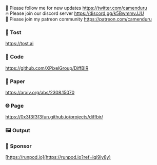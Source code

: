 🐣 Please follow me for new updates https://twitter.com/camenduru <br />
🔥 Please join our discord server https://discord.gg/k5BwmmvJJU <br />
🥳 Please join my patreon community https://patreon.com/camenduru <br />

###  🥪 Tost
https://tost.ai

### 🧬 Code
https://github.com/XPixelGroup/DiffBIR

### 📄 Paper
https://arxiv.org/abs/2308.15070

### 🌐 Page
https://0x3f3f3f3fun.github.io/projects/diffbir/

### 🖼 Output

### 🏢 Sponsor
[https://runpod.io](https://runpod.io?ref=iqi9iy8y)
